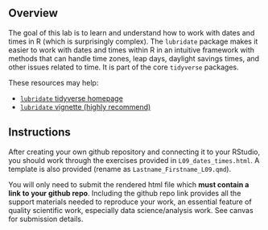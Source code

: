 ## Overview

The goal of this lab is to learn and understand how to work with dates and times in R (which is surprisingly complex). The `lubridate` package makes it easier to work with dates and times within R in an intuitive framework with methods that can handle time zones, leap days, daylight savings times, and other issues related to time. It is part of the core `tidyverse` packages.

These resources may help:

-   [`lubridate` tidyverse homepage](http://lubridate.tidyverse.org/reference/index.html)
-   [`lubridate` vignette (highly recommend)](https://cran.r-project.org/web/packages/lubridate/vignettes/lubridate.html)

## Instructions

After creating your own github repository and connecting it to your RStudio, you should work through the exercises provided in `L09_dates_times.html`. A template is also provided (rename as `Lastname_Firstname_L09.qmd`).

You will only need to submit the rendered html file which **must contain a link to your github repo**. Including the github repo link provides all the support materials needed to reproduce your work, an essential feature of quality scientific work, especially data science/analysis work. See canvas for submission details.
